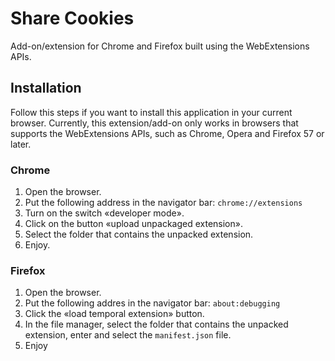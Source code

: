 # Share Cookies

Add-on/extension for Chrome and Firefox built using the WebExtensions APIs.

## Installation

Follow this steps if you want to install this application in your current browser. Currently, this extension/add-on only works in browsers that supports the WebExtensions APIs, such as Chrome, Opera and Firefox 57 or later.

### Chrome

1. Open the browser.
2. Put the following address in the navigator bar: ```chrome://extensions```
3. Turn on the switch «developer mode».
4. Click on the button «upload unpackaged extension».
5. Select the folder that contains the unpacked extension.
6. Enjoy.

### Firefox

1. Open the browser.
2. Put the following addres in the navigator bar: ```about:debugging```
3. Click the «load temporal extension» button.
4. In the file manager, select the folder that contains the unpacked extension, enter and select the ```manifest.json``` file.
5. Enjoy
